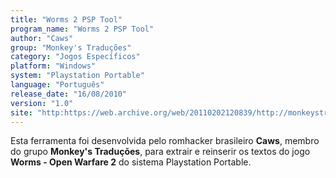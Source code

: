 ```yaml
---
title: "Worms 2 PSP Tool"
program_name: "Worms 2 PSP Tool"
author: "Caws"
group: "Monkey's Traduções"
category: "Jogos Específicos"
platform: "Windows"
system: "Playstation Portable"
language: "Português"
release_date: "16/08/2010"
version: "1.0"
site: "http:https://web.archive.org/web/20110202120839/http://monkeystraducoes.com/ (fora do ar)"
---
```

Esta ferramenta foi desenvolvida pelo romhacker brasileiro <b>Caws</b>, membro do grupo <b>Monkey's Traduções</b>, para extrair e reinserir os textos do jogo <b>Worms - Open Warfare 2</b> do sistema Playstation Portable.

